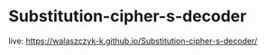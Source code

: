 # Substitution-cipher-s-decoder

live: https://walaszczyk-k.github.io/Substitution-cipher-s-decoder/
